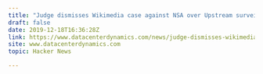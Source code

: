 ```yaml
---
title: "Judge dismisses Wikimedia case against NSA over Upstream surveillance"
draft: false
date: 2019-12-18T16:36:28Z
link: https://www.datacenterdynamics.com/news/judge-dismisses-wikimedia-case-against-nsa-over-upstream-surveillance/?utm_medium=RSS&utm_source=hune
site: www.datacenterdynamics.com
topic: Hacker News  

---
```

